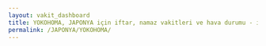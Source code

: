 ```yaml
---
layout: vakit_dashboard
title: YOKOHOMA, JAPONYA için iftar, namaz vakitleri ve hava durumu - ilçe/eyalet seç
permalink: /JAPONYA/YOKOHOMA/
---
```


<script type="text/javascript">
  var GLOBAL_COUNTRY = 'JAPONYA';
  var GLOBAL_CITY = 'YOKOHOMA';
  var GLOBAL_STATE = '';
  var lat = 72;
  var lon = 21;
</script>
